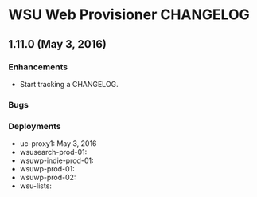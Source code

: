 # WSU Web Provisioner CHANGELOG

## 1.11.0 (May 3, 2016)

### Enhancements

* Start tracking a CHANGELOG.

### Bugs

### Deployments

* uc-proxy1: May 3, 2016
* wsusearch-prod-01:
* wsuwp-indie-prod-01:
* wsuwp-prod-01:
* wsuwp-prod-02:
* wsu-lists:
